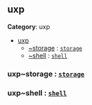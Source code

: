 
<a name="module-uxp" id="module-uxp"></a>

## uxp

**Category**: uxp

* [uxp](#module-uxp)
    * [~storage](#module_uxp..storage) : [`storage`](#module-storage)
    * [~shell](#module_uxp..shell) : [`shell`](#module-shell)

<a name="module-uxp-storage" id="module-uxp-storage"></a>

### uxp~storage : [`storage`](#module-storage)

<a name="module-uxp-shell" id="module-uxp-shell"></a>

### uxp~shell : [`shell`](#module-shell)

